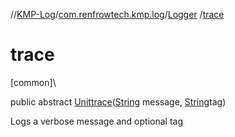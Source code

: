 //[KMP-Log](../../../index.md)/[com.renfrowtech.kmp.log](../index.md)/[Logger](index.md)
/[trace](trace.md)

# trace

[common]\

public
abstract [Unit](https://kotlinlang.org/api/latest/jvm/stdlib/kotlin/-unit/index.html)[trace](trace.md)([String](https://developer.android.com/reference/kotlin/java/lang/String.html)
message, [String](https://developer.android.com/reference/kotlin/java/lang/String.html)tag)

Logs a verbose message and optional tag
